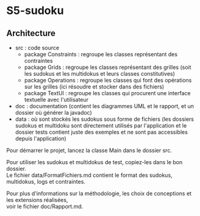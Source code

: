 # S5-sudoku
## Architecture
- src : code source
  - package Constraints : regroupe les classes représentant des contraintes
  - package Grids : regroupe les classes représentant des grilles
  (soit les sudokus et les multidokus et leurs classes constitutives)
  - package Operations : regroupe les classes qui font des opérations sur les grilles
  (ici résoudre et stocker dans des fichiers)
  - package TextUI : regroupe les classes qui procurent une interface textuelle avec l'utilisateur
- doc : documentation (contient les diagrammes UML et le rapport, et un dossier où générer la javadoc)
- data : où sont stockés les sudokus sous forme de fichiers
(les dossiers sudokus et multidoku sont directement utilisés par l'application
et le dossier tests contient juste des exemples et ne sont pas accessibles depuis l'application)

Pour démarrer le projet, lancez la classe Main dans le dossier src.

Pour utiliser les sudokus et multidokus de test, copiez-les dans le bon dossier.  
Le fichier data/FormatFichiers.md contient le format des sudokus, multidokus, logs et contraintes.

Pour plus d'informations sur la méthodologie, les choix de conceptions et les extensions réalisées,  
voir le fichier doc/Rapport.md.
